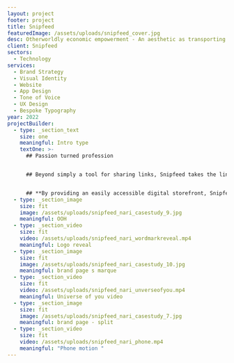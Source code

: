 ```yaml
---
layout: project
footer: project
title: Snipfeed
featuredImage: /assets/uploads/snipfeed_cover.jpg
desc: Otherworldly economic empowerment - An aesthetic as transporting as the brand
client: Snipfeed
sectors:
  - Technology
services:
  - Brand Strategy
  - Visual Identity
  - Website
  - App Design
  - Tone of Voice
  - UX Design
  - Bespoke Typography
year: 2022
projectBuilder:
  - type: _section_text
    size: one
    meaningful: Intro type
    textOne: >-
      ## Passion turned profession


      ## Beyond simply a tool for sharing links, Snipfeed takes the link-in-bio in a whole new direction – offering economic empowerment and the opportunity to turn their creative output into something effortlessly monetisable.


      ## **By providing an easily accessible digital storefront, Snipfeed puts all of a creator’s touchpoints (or snips) into one unified area. Ensuring that no matter the following, scale or scope, they’re here to turn passion into profession.**
  - type: _section_image
    size: fit
    image: /assets/uploads/snipfeed_nari_casestudy_9.jpg
    meaningful: OOH
  - type: _section_video
    size: fit
    video: /assets/uploads/snipfeed_nari_wordmarkreveal.mp4
    meaningful: Logo reveal
  - type: _section_image
    size: fit
    image: /assets/uploads/snipfeed_nari_casestudy_10.jpg
    meaningful: brand page s marque
  - type: _section_video
    size: fit
    video: /assets/uploads/snipfeed_nari_unverseofyou.mp4
    meaningful: Universe of you video
  - type: _section_image
    size: fit
    image: /assets/uploads/snipfeed_nari_casestudy_7.jpg
    meaningful: brand page - split
  - type: _section_video
    size: fit
    video: /assets/uploads/snipfeed_nari_phone.mp4
    meaningful: "Phone motion "
---
```

